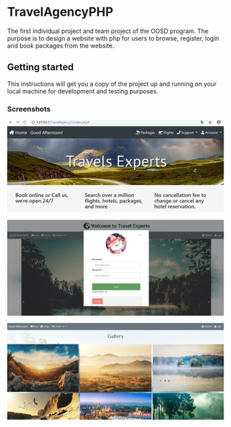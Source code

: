 # TravelAgencyPHP
The first individual project and team project of the OOSD program.
The purpose is to design a website with php for users to browse, register, login and book packages from the website.

## Getting started
This instructions will get you a copy of the project up and running on your local machine for development and testing purposes.

### Screenshots
![image](https://github.com/heinerom/TravelAgencyPHP/blob/master/IMG/1.PNG)

![image](https://github.com/heinerom/TravelAgencyPHP/blob/master/IMG/2.PNG)

![image](https://github.com/heinerom/TravelAgencyPHP/blob/master/IMG/3.PNG)


